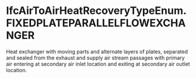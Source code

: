 IfcAirToAirHeatRecoveryTypeEnum.FIXEDPLATEPARALLELFLOWEXCHANGER
===============================================================
Heat exchanger with moving parts and alternate layers of plates, separated and
sealed from the exhaust and supply air stream passages with primary air
entering at secondary air inlet location and exiting at secondary air outlet
location.


